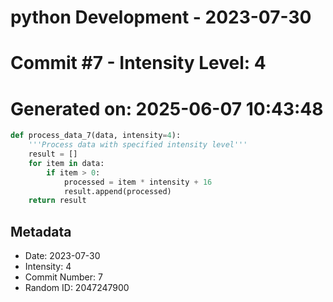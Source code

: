 ﻿# python Development - 2023-07-30
# Commit #7 - Intensity Level: 4
# Generated on: 2025-06-07 10:43:48
```python
def process_data_7(data, intensity=4):
    '''Process data with specified intensity level'''
    result = []
    for item in data:
        if item > 0:
            processed = item * intensity + 16
            result.append(processed)
    return result
```
## Metadata
- Date: 2023-07-30
- Intensity: 4
- Commit Number: 7
- Random ID: 2047247900
